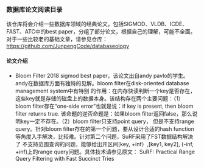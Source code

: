 ### 数据库论文阅读目录

该仓库将会介绍一些数据库领域的经典论文，包括SIGMOD、VLDB、ICDE、FAST、ATC中的best paper，分组了部分论文，根据自己的理解，可能不全面。对于一些比较老的基础文章，请参见仓库： https://github.com/JunpengCode/databaseology
#### **论文介绍**

* Bloom Filter
2018 sigmod best paper，该论文出自andy pavlo的学生。andy在数据库方面有独特的见解。bloom filter在disk-oriented database management system中有特别
的作用：在内存快读判断一个key是否存在，这些key就是存储的磁盘上的数据本身。该结构存在两个主要问题：（1）bloom filter存在“one-side error”也就是说：if key
is present, then bloom filter returns true. 该命题的逆否命题是：如果bloom filter返回false，那么说明key一定不存在。（2）bloom filter只支持point query，
但是不支持range query。针对bloom filter存在的第一个问题，要从设计合适的hash function等角度入手解决，比较难。针对第二个问题，SuRF采用了FST数据结构解决了
不支持范围查询的问题，能够给出开区间[key, +inf）,[key1, key2], (-inf, +inf)上的range query问题。具体技术请参见原文：
SuRF: Practical Range Query Filtering with Fast Succinct Tries
